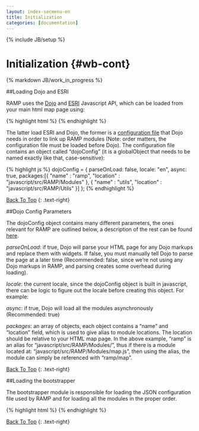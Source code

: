 ```yaml
---
layout: index-secmenu-en
title: Initialization
categories: [documentation]
---
```

{% include JB/setup %}

<a name="top" />

# Initialization {#wb-cont}

{% markdown JB/work_in_progress %}

<div class="toc"></div>

##Loading Dojo and ESRI

RAMP uses the [Dojo](http://dojotoolkit.org/) and [ESRI](https://developers.arcgis.com/javascript/) Javascript API, which can be loaded from your main html map page using:

{% highlight html %}
	<script type="text/javascript" src="./javascript/src/RAMP/RAMP-starter.js"></script>
	<script src="http://js.arcgis.com/3.8/" type="text/javascript"></script>
{% endhighlight %}

The latter load ESRI and Dojo, the former is a [configuration file](http://dojotoolkit.org/reference-guide/1.9/dojo/_base/config.html) that Dojo needs in order to link up RAMP modules (Note: order matters, the configuration file must be loaded before Dojo). The configuration file contains an object called “dojoConfig” (it is a globalObject that needs to be named exactly like that, case-sensitive):

{% highlight js %}
	dojoConfig = {
		parseOnLoad: false,
		locale: "en",
		async: true,
		packages:[{
			"name" : "ramp",
			"location" : "javascript/src/RAMP/Modules"
		},
		{
			"name" : "utils",
			"location" : "javascript/src/RAMP/Utils"
		}]
	};
{% endhighlight %}

[Back To Top](#top)
{: .text-right}

##Dojo Config Parameters

The dojoConfig object contains many different parameters, the ones relevant for RAMP are outlined below, a description of the rest can be found [here](http://dojotoolkit.org/reference-guide/1.9/dojo/_base/config.html).

_parseOnLoad_: if true, Dojo will parse your HTML page for any Dojo markups and replace them with widgets. If false, you must manually tell Dojo to parse the page at a later time (Recommended: false, since we’re not using any Dojo markups in RAMP, and parsing creates some overhead during loading).

_locale_: the current locale, since the dojoConfig object is built in javascript, there can be logic to figure out the locale before creating this object. For example:

_async_: if true, Dojo will load all the modules asynchronously (Recommended: true)

_packages_: an array of objects, each object contains a “name” and “location” field, which is used to give alias to module locations. The location should be relative to your HTML map page. In the above example, “ramp” is an alias for “javascript/src/RAMP/Modules/”, thus if there is a module located at: “javascript/src/RAMP/Modules/map.js”, then using the alias, the module can simply be referenced with “ramp/map”.

[Back To Top](#top)
{: .text-right}

##Loading the bootstrapper

The bootstrapper module is responsible for loading the JSON configuration file used by RAMP and for loading all the modules in the proper order.

{% highlight html %}
	<script type="text/javascript" src="./javascript/src/RAMP/bootstrapper.js"></script>
{% endhighlight %}

[Back To Top](#top)
{: .text-right}
